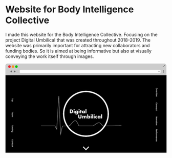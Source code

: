 # Website for Body Intelligence Collective

I made this website for the Body Intelligence Collective. Focusing on the 
project Digital Umbilical that was created throughout 2018-2019. The website was 
primarily important for attracting new collaborators and funding bodies. So it is aimed
at being informative but also at visually conveying the work itself through images.


![BIC Mockup image](readme/mockup1.png)
